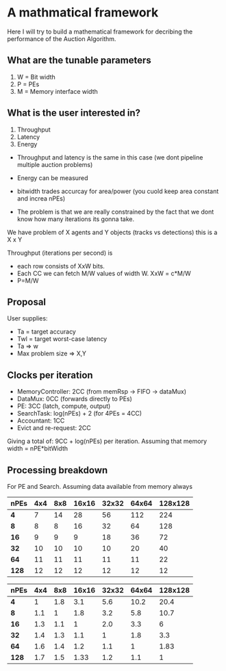 # A mathmatical framework

Here I will try to build a mathematical framework for decribing the performance of the Auction Algorithm.

## What are the tunable parameters
1. W = Bit width
2. P = PEs
3. M = Memory interface width

## What is the user interested in?
1. Throughput
2. Latency
3. Energy


- Throughput and latency is the same in this case (we dont pipeline multiple auction problems)
- Energy can be measured

- bitwidth trades accurcay for area/power (you cuold keep area constant and increa nPEs)
- The problem is that we are really constrained by the fact that we dont know how many iterations its gonna take.

We have problem of X agents and Y objects (tracks vs detections)
this is a X x Y 

Throughput (iterations per second) is
- each row consists of XxW bits. 
- Each CC we can fetch M/W values of width W.  XxW = c*M/W 
- P=M/W

## Proposal
User supplies:
- Ta = target accuracy
- Twl = target worst-case latency
- Ta => w
- Max problem size => X,Y


## Clocks per iteration
- MemoryController: 2CC (from memRsp -> FIFO -> dataMux)
- DataMux: 0CC (forwards directly to PEs)
- PE: 3CC (latch, compute, output)
- SearchTask: log(nPEs) + 2 (for 4PEs = 4CC)
- Accountant: 1CC
- Evict and re-request: 2CC

Giving a total of: 9CC + log(nPEs) per iteration. Assuming that memory width = nPE*bitWidth

## Processing breakdown
For PE and Search. Assuming data available from memory always

| nPEs | 4x4 | 8x8 | 16x16 | 32x32 | 64x64 | 128x128|
|:------|:---|:---|:-------|:------|:------|:-------|
| **4** | 7 | 14  | 28| 56| 112| 224|
| **8** | 8 | 8| 16  |  32 |  64|   128|  
| **16** | 9  | 9  |   9|   18|       36|       72| 
| **32** | 10  |   10|  10 |  10 |    20   |       40|       
| **64** | 11  | 11  | 11  |11   | 11      | 22      |     
| **128** |12   | 12    | 12  | 12  |   12    |      12 | 
 
| nPEs | 4x4 | 8x8 | 16x16 | 32x32 | 64x64 | 128x128|
|:------|:---|:---|:-------|:------|:------|:-------|
| **4** | 1     | 1.8  | 3.1| 5.6| 10.2| 20.4|
| **8** | 1.1   | 1     | 1.8 |  3.2 |  5.8|   10.7|  
| **16** | 1.3  | 1.1   | 1|   2.0 |       3.3|       6| 
| **32** | 1.4  | 1.3   |  1.1 |  1 |    1.8   |       3.3|       
| **64** | 1.6  | 1.4   | 1.2  |1.1   | 1      | 1.83      |     
| **128** |1.7   | 1.5    | 1.33  | 1.2  |   1.1    |      1 | 
